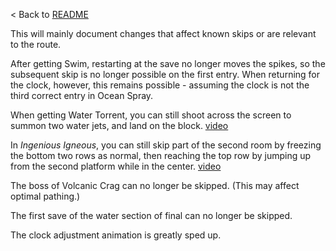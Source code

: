 < Back to [README](README.md)

This will mainly document changes that affect known skips or are relevant to the route.

After getting Swim, restarting at the save no longer moves the spikes, so the subsequent skip is no longer possible on the first entry. When returning for the clock, however, this remains possible - assuming the clock is not the third correct entry in Ocean Spray.

When getting Water Torrent, you can still shoot across the screen to summon two water jets, and land on the block. [video](https://i.imgur.com/5B33gO4.mp4)

In *Ingenious Igneous*, you can still skip part of the second room by freezing the bottom two rows as normal, then reaching the top row by jumping up from the second platform while in the center. [video](https://i.imgur.com/fCbRxCx.mp4)

The boss of Volcanic Crag can no longer be skipped. (This may affect optimal pathing.)

The first save of the water section of final can no longer be skipped.

The clock adjustment animation is greatly sped up.
